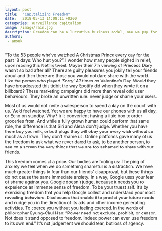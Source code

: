 ```yaml
---
layout: post
title:  "Capitalizing Freedom"
date:   2018-05-13 14:08:11 +0200
categories: surveillance capitalism
image: /image/rain.jpg
description: Freedom can be a lucrative business model, one we pay for with our agency.
authors:
 - anouk
---
```


“To the 53 people who’ve watched A Christmas Prince every day for the past 18 days: Who hurt you?”. I wonder how many people sighed in relief, upon reading this Netflix tweet. Maybe their 7th viewing of Princess Diary wasn’t so bad after all?  There are guilty pleasures you jokily tell your friends about and then there are those you would not dare share with the world. Like the person who played ‘Sorry’ 42 times on Valentine’s Day. Would they have broadcasted this tidbit the way Spotify did when they wrote it on a billboard? 
These marketing campaigns did more than reveal odd user behaviours. They broke an unwritten rule: never judge or shame your users.

Most of us would not invite a salesperson to spend a day on the couch with us. We’d feel watched. Yet we are happy to have our phones with us all day, or Echo on standby. Why? It is convenient having a little box to order groceries from. And while a fully grown human could perform that same role, the difference is that Siri and Alexa don't judge. Whether you have them buy you milk, or butt plugs they will obey your every wish without so much as a frown. They don’t shame us. Online platforms gave many of us the freedom to ask what we never dared to ask, to be another person, to see on a screen the very things that we are too ashamed to share with our friends. 

This freedom comes at a price. Our bodies are fooling us: The ping of anxiety we feel when we do something shameful is a distraction. We have much greater things to fear than our friends' disapproval, but these things do not cause the same immediate anxiety. In a way, Google uses your fear of shame against you. Google doesn't judge, because it needs you to experience an immense sense of freedom. To be your truest self. It’s by exercising freedom that you help Google collect and understand your most revealing behaviors. Disclosures that enable it to predict your future needs and nudge you in the direction of its ads and other income generating activities. To coerce you without you feeling coerced. In the words of philosopher Byung-Chul Han: ”Power need not exclude, prohibit, or censor. Not does it stand opposed to freedom. Indeed power can even use freedom to its own end.” It’s not judgement we should fear, but loss of agency.